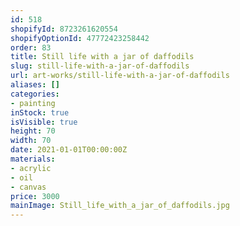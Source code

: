 ```yaml
---
id: 518
shopifyId: 8723261620554
shopifyOptionId: 47772423258442
order: 83
title: Still life with a jar of daffodils
slug: still-life-with-a-jar-of-daffodils
url: art-works/still-life-with-a-jar-of-daffodils
aliases: []
categories:
- painting
inStock: true
isVisible: true
height: 70
width: 70
date: 2021-01-01T00:00:00Z
materials:
- acrylic
- oil
- canvas
price: 3000
mainImage: Still_life_with_a_jar_of_daffodils.jpg
---
```

